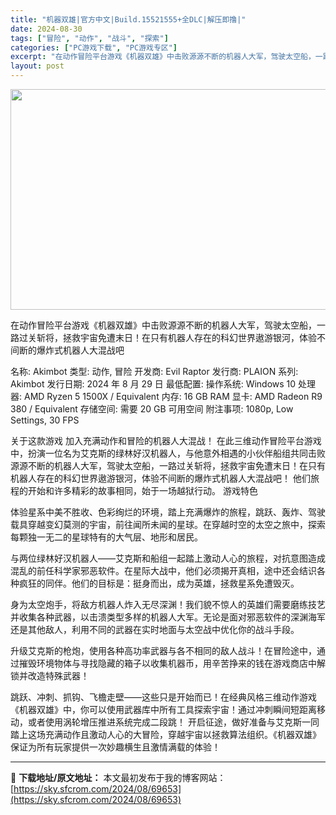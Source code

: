 ```yaml
---
title: "机器双雄|官方中文|Build.15521555+全DLC|解压即撸|"
date: 2024-08-30
tags: ["冒险", "动作", "战斗", "探索"]
categories: ["PC游戏下载", "PC游戏专区"]
excerpt: "在动作冒险平台游戏《机器双雄》中击败源源不断的机器人大军，驾驶太空船，一路过关斩将，拯救宇宙免遭末日！在只有机器人存在的科幻世界遨游银河，体验不间断的爆炸式机器人大混战吧 名称: Akimbot 类型: 动作, 冒险 开发商: Evil Raptor 发行商: PLAION 系列: Akimbot &hellip;"
layout: post
---
```


<img class="aligncenter size-full wp-image-69654" src="https://sky.sfcrom.com/wp-content/uploads/2024/08/2024083010572950.webp" alt="" width="616" height="353" />

在动作冒险平台游戏《机器双雄》中击败源源不断的机器人大军，驾驶太空船，一路过关斩将，拯救宇宙免遭末日！在只有机器人存在的科幻世界遨游银河，体验不间断的爆炸式机器人大混战吧

名称: Akimbot
类型: 动作, 冒险
开发商: Evil Raptor
发行商: PLAION
系列: Akimbot
发行日期: 2024 年 8 月 29 日
最低配置:
操作系统: Windows 10
处理器: AMD Ryzen 5 1500X / Equivalent
内存: 16 GB RAM
显卡: AMD Radeon R9 380 / Equivalent
存储空间: 需要 20 GB 可用空间
附注事项: 1080p, Low Settings, 30 FPS

关于这款游戏
加入充满动作和冒险的机器人大混战！
在此三维动作冒险平台游戏中，扮演一位名为艾克斯的绿林好汉机器人，与他意外相遇的小伙伴船组共同击败源源不断的机器人大军，驾驶太空船，一路过关斩将，拯救宇宙免遭末日！在只有机器人存在的科幻世界遨游银河，体验不间断的爆炸式机器人大混战吧！
他们旅程的开始和许多精彩的故事相同，始于一场越狱行动。
游戏特色

体验星系中美不胜收、色彩绚烂的环境，踏上充满爆炸的旅程，跳跃、轰炸、驾驶载具穿越变幻莫测的宇宙，前往闻所未闻的星球。在穿越时空的太空之旅中，探索每颗独一无二的星球特有的大气层、地形和居民。

与两位绿林好汉机器人——艾克斯和船组一起踏上激动人心的旅程，对抗意图造成混乱的前任科学家邪恶软件。在星际大战中，他们必须揭开真相，途中还会结识各种疯狂的同伴。他们的目标是：挺身而出，成为英雄，拯救星系免遭毁灭。

身为太空炮手，将敌方机器人炸入无尽深渊！我们貌不惊人的英雄们需要磨练技艺并收集各种武器，以击溃类型多样的机器人大军。无论是面对邪恶软件的深渊海军还是其他敌人，利用不同的武器在实时地面与太空战中优化你的战斗手段。

升级艾克斯的枪炮，使用各种高功率武器与各不相同的敌人战斗！在冒险途中，通过摧毁环境物体与寻找隐藏的箱子以收集机器币，用辛苦挣来的钱在游戏商店中解锁并改造特殊武器！

跳跃、冲刺、抓钩、飞檐走壁——这些只是开始而已！在经典风格三维动作游戏《机器双雄》中，你可以使用武器库中所有工具探索宇宙！通过冲刺瞬间短距离移动，或者使用涡轮增压推进系统完成二段跳！
开启征途，做好准备与艾克斯一同踏上这场充满动作且激动人心的大冒险，穿越宇宙以拯救算法组织。《机器双雄》保证为所有玩家提供一次妙趣横生且激情满载的体验！

---
📖 **下载地址/原文地址：** 本文最初发布于我的博客网站：[https://sky.sfcrom.com/2024/08/69653](https://sky.sfcrom.com/2024/08/69653)
